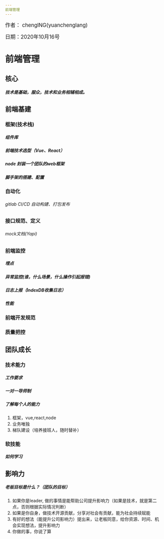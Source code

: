 ```yaml
---
前端管理
---
```


<big>作者： chenglNG(yuanchenglang)</big>

<big>日期：2020年10月16号</big>

# 前端管理

## 核心

##### 技术是基础，服众，技术和业务相辅相成。

## 前端基建

### 框架(技术栈)

##### 组件库

##### 前端技术选型（Vue、React）

##### node 封装一个团队的web框架

##### 脚手架的搭建、配置

### 自动化

###### gitlab CI/CD  自动构建、打包发布

### 接口规范、定义

###### mock文档(Yapi)

### 前端监控

##### 埋点

##### 异常监控(谁，什么场景，什么操作引起报错)

##### 日志上报（IndexDB收集日志）

##### 性能

### 前端开发规范

### 质量把控

## 团队成长

### 技术能力

##### 工作要求

##### 一对一导师制

##### 了解每个人的能力

1. 框架，vue,react,node
2. 业务唯独
3. 梯队建设（培养接班人，随时替补）

### 软技能

##### 如何学习

## 影响力

##### 老板目标是什么？（团队的目标）

1. 如果你是leader, 做的事情是能帮助公司提升影响力（如果是技术，就是第二点，否则根据实际情况判断）
2. 如果是你自身，做技术开源贡献，分享对社会有贡献，能为社会持续赋能
3. 有好的想法（能提升公司影响力）提出来，让老板同意，给你资源、时间、机会实现想法，提升影响力
4. 你做的事，你说了算

